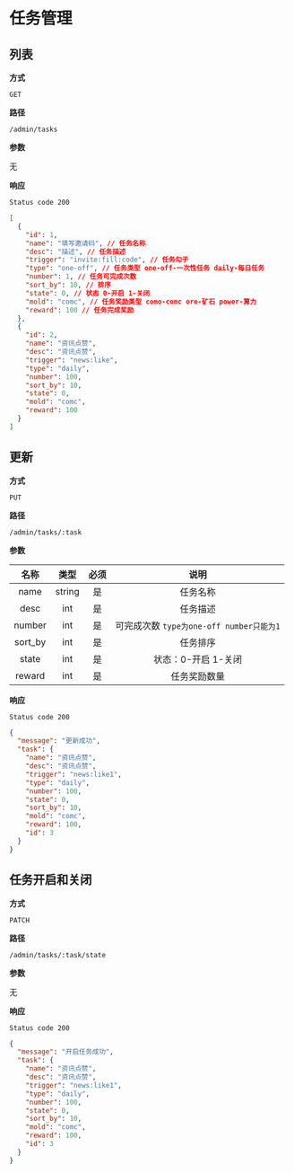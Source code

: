 # 任务管理

## 列表

**方式**

`GET`

**路径**

`/admin/tasks`

**参数**

无

**响应**

`Status code 200`

```json
[
  {
    "id": 1,
    "name": "填写邀请码", // 任务名称
    "desc": "描述", // 任务描述
    "trigger": "invite:fill:code", // 任务勾子
    "type": "one-off", // 任务类型 one-off-一次性任务 daily-每日任务
    "number": 1, // 任务可完成次数
    "sort_by": 10, // 排序
    "state": 0, // 状态 0-开启 1-关闭
    "mold": "comc", // 任务奖励类型 como-comc ore-矿石 power-算力
    "reward": 100 // 任务完成奖励
  },
  {
    "id": 2,
    "name": "资讯点赞",
    "desc": "资讯点赞",
    "trigger": "news:like",
    "type": "daily",
    "number": 100,
    "sort_by": 10,
    "state": 0,
    "mold": "comc",
    "reward": 100
  }
]
```

## 更新

**方式**

`PUT`

**路径**

`/admin/tasks/:task`

**参数**

|  名称   |  类型  | 必须 |                    说明                    |
| :-----: | :----: | :--: | :----------------------------------------: |
|  name   | string |  是  |                  任务名称                  |
|  desc   |  int   |  是  |                  任务描述                  |
| number  |  int   |  是  |  可完成次数 `type为one-off number只能为1`  |
| sort_by |  int   |  是  |                  任务排序                  |
|  state  |  int   |  是  |            状态：0-开启 1-关闭             |
| reward  |  int   |  是  |                任务奖励数量                |

**响应**

`Status code 200`

```json
{
  "message": "更新成功",
  "task": {
    "name": "资讯点赞",
    "desc": "资讯点赞",
    "trigger": "news:like1",
    "type": "daily",
    "number": 100,
    "state": 0,
    "sort_by": 10,
    "mold": "comc",
    "reward": 100,
    "id": 3
  }
}
```

## 任务开启和关闭

**方式**

`PATCH`

**路径**

`/admin/tasks/:task/state`

**参数**

无

**响应**

`Status code 200`

```json
{
  "message": "开启任务成功",
  "task": {
    "name": "资讯点赞",
    "desc": "资讯点赞",
    "trigger": "news:like1",
    "type": "daily",
    "number": 100,
    "state": 0,
    "sort_by": 10,
    "mold": "comc",
    "reward": 100,
    "id": 3
  }
}
```
